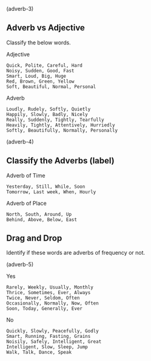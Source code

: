 (adverb-3)

## Adverb vs Adjective

Classify the below words.

Adjective

```
Quick, Polite, Careful, Hard
Noisy, Sudden, Good, Fast
Smart, Loud, Big, Huge
Red, Brown, Green, Yellow
Soft, Beautiful, Normal, Personal
```

Adverb

```
Loudly, Rudely, Softly, Quietly
Happily, Slowly, Badly, Nicely
Really, Suddenly, Tightly, Tearfully
Heavily, Tightly, Attentively, Hurriedly
Softly, Beautifully, Normally, Personally
```

(adverb-4)

## Classify the Adverbs (label)

Adverb of Time

```
Yesterday, Still, While, Soon
Tomorrow, Last week, When, Hourly
```

Adverb of Place

```
North, South, Around, Up
Behind, Above, Below, East
```

## Drag and Drop

Identify if these words are adverbs of frequency or not.

(adverb-5)

Yes

```
Rarely, Weekly, Usually, Monthly
Thrice, Sometimes, Ever, Always
Twice, Never, Seldom, Often
Occasionally, Normally, Now, Often
Soon, Today, Generally, Ever
```

No

```
Quickly, Slowly, Peacefully, Godly
Smart, Running, Fasting, Grains
Noisily, Safely, Intelligent, Great
Intelligent, Slow, Sleep, Jump
Walk, Talk, Dance, Speak
```
